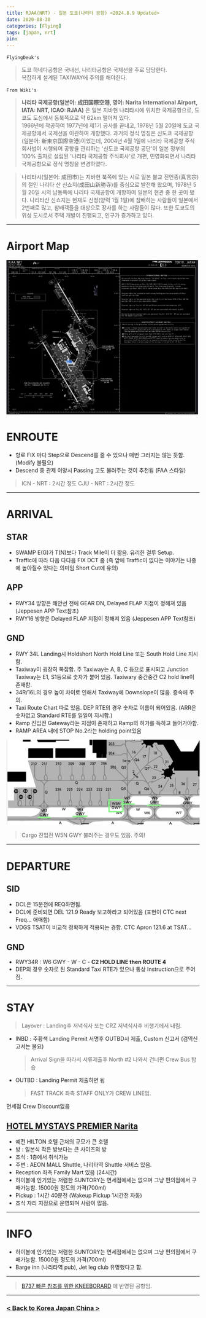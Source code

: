 ```yaml
---
title: RJAA(NRT) - 일본 도쿄(나리타 공항) <2024.8.9 Updated>
date: 2020-08-30
categories: [Flying]
tags: [japan, nrt]
pin:
---
```


`FlyingDeuk's`
>도쿄 하네다공항은 국내선, 나리타공항은 국제선을 주로 담당한다. <br>
복잡하게 설계된 TAXIWAY에 주의를 해야한다.

`From Wiki's`
> **나리타 국제공항(일본어: 成田国際空港, 영어: Narita International Airport, IATA: NRT, ICAO: RJAA)** 은 일본 지바현 나리타시에 위치한 국제공항으로, 도쿄도 도심에서 동북쪽으로 약 62km 떨어져 있다.<br>
1966년에 착공하여 1977년에 제1기 공사를 끝내고, 1978년 5월 20일에 도쿄 국제공항에서 국제선을 이관하여 개항했다. 과거의 정식 명칭은 신도쿄 국제공항(일본어: 新東京国際空港)이었는데, 2004년 4월 1일에 나리타 국제공항 주식회사법이 시행되어 공항을 관리하는 '신도쿄 국제공항 공단'이 일본 정부의 100% 출자로 설립된 '나리타 국제공항 주식회사'로 개편, 민영화되면서 나리타 국제공항으로 정식 명칭을 변경하였다.

>나리타시(일본어: 成田市)는 지바현 북쪽에 있는 시로 일본 불교 진언종(真言宗)의 절인 나리타 산 신쇼지(成田山新勝寺)를 중심으로 발전해 왔으며, 1978년 5월 20일 시의 남동쪽에 나리타 국제공항이 개항하여 일본의 현관 중 한 곳이 됐다. 나리타산 신쇼지는 현재도 신정(양력 1월 1일)에 참배하는 사람들이 일본에서 2번째로 많고, 참배객들을 대상으로 장사를 하는 사람들이 많다. 또한 도쿄도의 위성 도시로서 주택 개발이 진행되고, 인구가 증가하고 있다.

---------

# Airport Map
![nrt](/img/flying/airport/nrt_ap.jpg)

# ENROUTE
- 항로 FIX 마다 Step으로 Descend를 줄 수 있으나 매번 그러지는 않는 듯함. (Modify 불필요)
- Descend 중 관제 이양시 Passing 고도 불러주는 것이 추천됨 (FAA 스타일)

> ICN - NRT : 2시간 정도
> CJU - NRT : 2시간 정도

------

# ARRIVAL
## STAR
- SWAMP E(G)가 T(N)보다 Track Mile이 더 짧음. 유리한 걸루 Setup.
- Traffic에 따라 다음 다다음 FIX DCT 줌 (즉 앞에 Traffic이 없다는 이야기는 나중에 높아질수 있다는 의미임 Short Cut에 유의)

## APP
- RWY34 방향은 해안선 전에 GEAR DN, Delayed FLAP 지점이 정해져 있음 (Jeppesen APP Text참조)
- RWY16 방향은 Delayed FLAP 지점이 정해져 있음 (Jeppesen APP Text참조)

## GND
- RWY 34L Landing시 Holdshort North Hold Line 또는 South Hold Line 지시함. 
- Taxiway이 굉장히 복잡함. 주 Taxiway는 A, B, C 등으로 표시되고 Junction Taxiway는 E1, S1등으로 숫자가 붙어 있음. Taxiwary 중간중간 C2 hold line이 존재함.  
- 34R/16L의 경우 높이 차이로 인해서 Taxiway에 Downslope이 많음. 증속에 주의.
- Taxi Route Chart 따로 있음. DEP RTE의 경우 숫자로 이름이 되어있음. (ARR은 숫자없고 Standard RTE를 일일이 지시함.)
- Ramp 진입전 Gateway라는 지점이 존재하고 Ramp의 허가를 득하고 들어가야함.
- RAMP AREA 내에 STOP No.2라는 holding point있음

![nrt](/img/flying/airport/nrtinfo.jpg)
> Cargo 진입전 W5N GWY 불러주는 경우도 있음. 주의!

--------

# DEPARTURE
## SID
- DCL은 15분전에 REQ하면됨. 
- DCL에 준비되면 DEL 121.9 Ready 보고하라고 되어있음 (표현이 CTC next Freq... 애매함)
- VDGS TSAT이 비교적 정확하게 적용되는 경향. CTC Apron 121.6 at TSAT...

## GND
- RWY34R : W6 GWY - W - C - **C2 HOLD LINE then ROUTE 4**
- DEP의 경우 숫자로 된 Standard Taxi RTE가 있으나 통상 Instruction으로 주어짐. 

------

# STAY
> Layover : Landing후 저녁식사 또는 CRZ 저녁식사후 비행기에서 내림. 

- INBD : 주황색 Landing Permit 서명후 OUTBD시 제출, Custom 신고서 (검역신고서는 불요)
    > Arrival Sign을 따라서 서류제출후 North #2 나와서 건너편 Crew Bus 탑승
- OUTBD : Landing Permit 제출하면 됨
    > FAST TRACK 좌측 STAFF ONLY가 CREW LINE임. 

면세점 Crew Discount없음


## [HOTEL MYSTAYS PREMIER Narita](https://goo.gl/maps/Jq2JfVSrJFrjgXmq6?coh=178571&entry=tt)
- 예전 HILTON 호텔 근처의 규모가 큰 호텔
- 방 : 일본식 작은 방보다는 큰 사이즈의 방
- 조식 : 1층에서 취식가능 
- 주변 : AEON MALL Shuttle, 나리타역 Shuttle 서비스 있음.
- Reception 좌측 Family Mart 있음 (24시간)
- 하이볼에 인기있는 저렴한 SUNTORY는 면세점에세는 없으며 그냥 편의점에서 구매가능함. 15000원 정도의 가격(700ml)
- Pickup : 1시간 40분전 (Wakeup Pickup 1시간전 자동)
- 조식 자리 지정으로 운영되며 사람이 많음. 

-------------

# INFO
- 하이볼에 인기있는 저렴한 SUNTORY는 면세점에세는 없으며 그냥 편의점에서 구매가능함. 15000원 정도의 가격(700ml)
- Barge inn (나리타역 pub), Jet leg club 유명했다고 함.

----

> [B737 빠른 참조를 위한 KNEEBORARD](/posts/B737-kneeboard/) 에 반영된 공항임. 

----

### [< Back to Korea Japan China >](/posts/KoreaJapanChina/)
